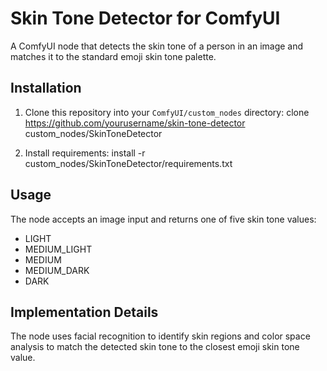 # Skin Tone Detector for ComfyUI

A ComfyUI node that detects the skin tone of a person in an image and matches it to the standard emoji skin tone palette.

## Installation

1. Clone this repository into your `ComfyUI/custom_nodes` directory:
 clone https://github.com/yourusername/skin-tone-detector custom_nodes/SkinToneDetector

2. Install requirements:
 install -r custom_nodes/SkinToneDetector/requirements.txt

## Usage

The node accepts an image input and returns one of five skin tone values:
- LIGHT
- MEDIUM_LIGHT
- MEDIUM
- MEDIUM_DARK
- DARK

## Implementation Details

The node uses facial recognition to identify skin regions and color space analysis to match the detected skin tone to the closest emoji skin tone value.
